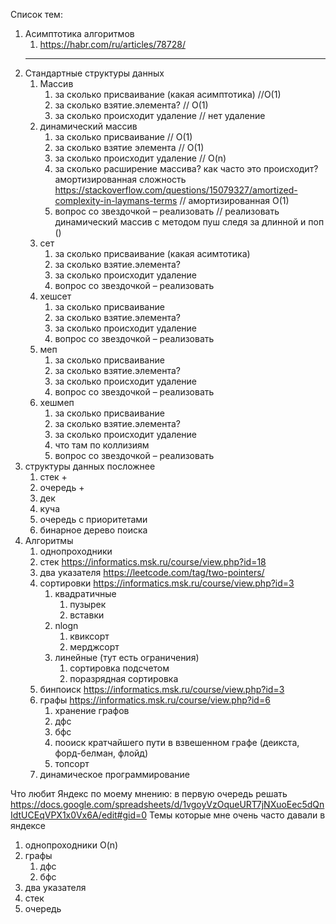 Список тем:
1. Асимптотика алгоритмов
	1. https://habr.com/ru/articles/78728/
    ___________________
2. Стандартные структуры данных
	1. Массив
		1. за сколько присваивание (какая асимптотика) //O(1)
		2. за сколько взятие.элемента? // О(1)
		3. за сколько происходит удаление // нет удаление
	2. динамический массив
		1. за сколько присваивание // О(1)
		2. за сколько взятие элемента // О(1)
		3. за сколько происходит удаление // O(n)
		4. за сколько расширение массива? как часто это происходит? амортизированная сложность https://stackoverflow.com/questions/15079327/amortized-complexity-in-laymans-terms // амортизированная O(1)
		5. вопрос со звездочкой – реализовать // реализовать динамический массив с методом пуш следя за длинной и поп ()
	3. сет
		1. за сколько присваивание (какая асимтотика)
		2. за сколько взятие.элемента?
		3. за сколько происходит удаление
		4. вопрос со звездочкой – реализовать
	4. хешсет
		1. за сколько присваивание 
		2. за сколько взятие.элемента?
		3. за сколько происходит удаление
		4. вопрос со звездочкой – реализовать
	5. меп
		1. за сколько присваивание 
		2. за сколько взятие.элемента?
		3. за сколько происходит удаление
		4. вопрос со звездочкой – реализовать
	6. хешмеп
		1. за сколько присваивание 
		2. за сколько взятие.элемента?
		3. за сколько происходит удаление
		4. что там по коллизиям
		5. вопрос со звездочкой – реализовать
3. структуры данных посложнее 
	1. стек +
	2. очередь +
	3. дек
	4. куча
	5. очередь с приоритетами
	6. бинарное дерево поиска
4. Алгоритмы
	1. однопроходники
	2. стек https://informatics.msk.ru/course/view.php?id=18
	3. два указателя https://leetcode.com/tag/two-pointers/
	4. сортировки https://informatics.msk.ru/course/view.php?id=3
		1. квадратичные
			1. пузырек
			2. вставки
		2. nlogn
			1. квиксорт
			2. мерджсорт
		3. линейные (тут есть ограничения)
			1. сортировка подсчетом
			2. поразрядная сортировка 
	5. бинпоиск https://informatics.msk.ru/course/view.php?id=3
	6. графы https://informatics.msk.ru/course/view.php?id=6
		1. хранение графов
		2. дфс
		3. бфс
		4. пооиск кратчайшего пути в взвешенном графе (деикста, форд-белман, флойд)
		5. топсорт
	7. динамическое программирование 

Что любит Яндекс по моему мнению:
в первую очередь решать https://docs.google.com/spreadsheets/d/1vgoyVzOqueURT7jNXuoEec5dQnIdtUCEqVPX1x0Vx6A/edit#gid=0
Темы которые мне очень часто давали в яндексе
1. однопроходники O(n)
2. графы
	1. дфс
	2. бфс
3. два указателя
4. стек
5. очередь